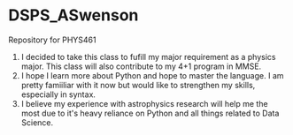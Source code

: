 # DSPS_ASwenson
Repository for PHYS461

1. I decided to take this class to fufill my major requirement as a physics major. This class will also contribute to my 4+1 program in MMSE.
2. I hope I learn more about Python and hope to master the language. I am pretty famiiliar with it now but would like to strengthen my skills, especially in syntax.
3. I believe my experience with astrophysics research will help me the most due to it's heavy reliance on Python and all things related to Data Science.
